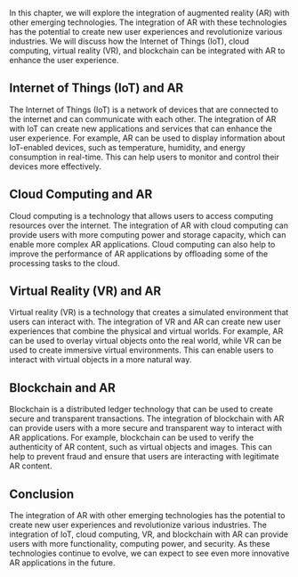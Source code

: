 



In this chapter, we will explore the integration of augmented reality (AR) with other emerging technologies. The integration of AR with these technologies has the potential to create new user experiences and revolutionize various industries. We will discuss how the Internet of Things (IoT), cloud computing, virtual reality (VR), and blockchain can be integrated with AR to enhance the user experience.

Internet of Things (IoT) and AR
-------------------------------

The Internet of Things (IoT) is a network of devices that are connected to the internet and can communicate with each other. The integration of AR with IoT can create new applications and services that can enhance the user experience. For example, AR can be used to display information about IoT-enabled devices, such as temperature, humidity, and energy consumption in real-time. This can help users to monitor and control their devices more effectively.

Cloud Computing and AR
----------------------

Cloud computing is a technology that allows users to access computing resources over the internet. The integration of AR with cloud computing can provide users with more computing power and storage capacity, which can enable more complex AR applications. Cloud computing can also help to improve the performance of AR applications by offloading some of the processing tasks to the cloud.

Virtual Reality (VR) and AR
---------------------------

Virtual reality (VR) is a technology that creates a simulated environment that users can interact with. The integration of VR and AR can create new user experiences that combine the physical and virtual worlds. For example, AR can be used to overlay virtual objects onto the real world, while VR can be used to create immersive virtual environments. This can enable users to interact with virtual objects in a more natural way.

Blockchain and AR
-----------------

Blockchain is a distributed ledger technology that can be used to create secure and transparent transactions. The integration of blockchain with AR can provide users with a more secure and transparent way to interact with AR applications. For example, blockchain can be used to verify the authenticity of AR content, such as virtual objects and images. This can help to prevent fraud and ensure that users are interacting with legitimate AR content.

Conclusion
----------

The integration of AR with other emerging technologies has the potential to create new user experiences and revolutionize various industries. The integration of IoT, cloud computing, VR, and blockchain with AR can provide users with more functionality, computing power, and security. As these technologies continue to evolve, we can expect to see even more innovative AR applications in the future.
